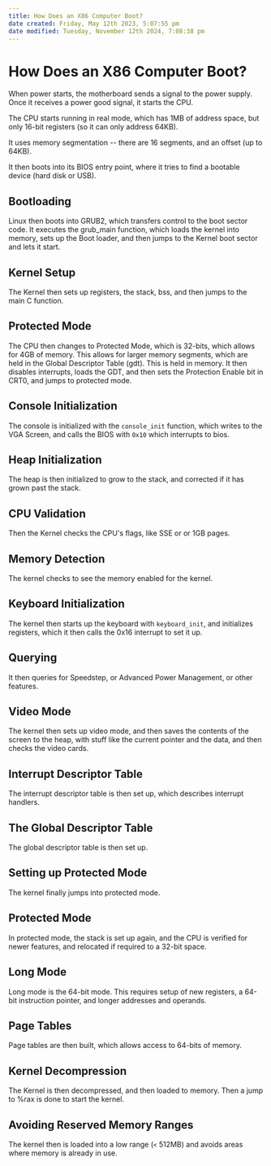 ```yaml
---
title: How Does an X86 Computer Boot?
date created: Friday, May 12th 2023, 5:07:55 pm
date modified: Tuesday, November 12th 2024, 7:08:38 pm
---
```

# How Does an X86 Computer Boot?

When power starts, the motherboard sends a signal to the power supply. Once it receives a power good signal, it starts the CPU.

The CPU starts running in real mode, which has 1MB of address space, but only 16-bit registers (so it can only address 64KB).

It uses memory segmentation -- there are 16 segments, and an offset (up to 64KB).

It then boots into its BIOS entry point, where it tries to find a bootable device (hard disk or USB).

## Bootloading

Linux then boots into GRUB2, which transfers control to the boot sector code. It executes the grub_main function, which loads the kernel into memory, sets up the Boot loader, and then jumps to the Kernel boot sector and lets it start.

## Kernel Setup

The Kernel then sets up registers, the stack, bss, and then jumps to the main C function.

## Protected Mode

The CPU then changes to Protected Mode, which is 32-bits, which allows for 4GB of memory. This allows for larger memory segments, which are held in the Global Descriptor Table (gdt). This is held in memory. It then disables interrupts, loads the GDT, and then sets the Protection Enable bit in CRT0, and jumps to protected mode.

## Console Initialization

The console is initialized with the `console_init` function, which writes to the VGA Screen, and calls the BIOS with `0x10` which interrupts to bios.

## Heap Initialization

The heap is then initialized to grow to the stack, and corrected if it has grown past the stack.

## CPU Validation

Then the Kernel checks the CPU's flags, like SSE or or 1GB pages.

## Memory Detection

The kernel checks to see the memory enabled for the kernel.

## Keyboard Initialization

The kernel then starts up the keyboard with `keyboard_init`, and initializes registers, which it then calls the 0x16 interrupt to set it up.

## Querying

It then queries for Speedstep, or Advanced Power Management, or other features.

## Video Mode

The kernel then sets up video mode, and then saves the contents of the screen to the heap, with stuff like the current pointer and the data, and then checks the video cards.

## Interrupt Descriptor Table

The interrupt descriptor table is then set up, which describes interrupt handlers.

## The Global Descriptor Table

The global descriptor table is then set up.

## Setting up Protected Mode

The kernel finally jumps into protected mode.

## Protected Mode

In protected mode, the stack is set up again, and the CPU is verified for newer features, and relocated if required to a 32-bit space.

## Long Mode

Long mode is the 64-bit mode. This requires setup of new registers, a 64-bit instruction pointer, and longer addresses and operands.

## Page Tables

Page tables are then built, which allows access to 64-bits of memory.

## Kernel Decompression

The Kernel is then decompressed, and then loaded to memory. Then a jump to %rax is done to start the kernel.

## Avoiding Reserved Memory Ranges

The kernel then is loaded into a low range (`<` 512MB) and avoids areas where memory is already in use.
